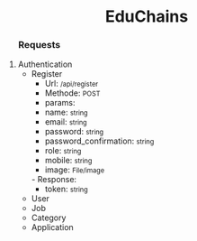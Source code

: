 <h1 align="center"> EduChains </h1>
<ol>
<h3> Requests </h3>
<li>
Authentication

-   Register
    -   Url: <small>/api/register</small>
    -   Methode: <small>POST</small>
    -   params:
     <ul>
      <li>name: <small>string</small></li>
      <li>email: <small>string</small></li>
      <li>password: <small>string</small></li>
      <li>password_confirmation: <small>string</small></li>
      <li>role: <small>string</small></li>
      <li>mobile: <small>string</small></li>
      <li>image: <small>File/image</small></li>
    </ul>
    -   Response:
    <ul>
    <li>token: <small>string</small></li>
    </ul>
    </li>
      <li>User</li>
    <li>Job</li>
    <li>Category</li>
    <li>Application</li>
    </ol>
